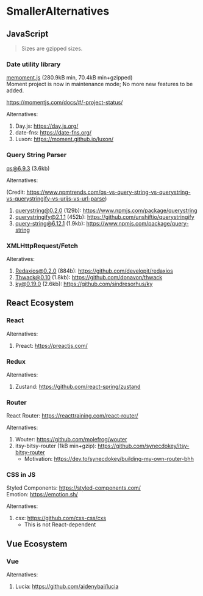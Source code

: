 # SmallerAlternatives


## JavaScript

> Sizes are gzipped sizes.

### Date utility library

[memoment.js](https://momentjs.com/) (280.9kB min, 70.4kB min+gzipped)  
Moment project is now in maintenance mode; No more new features to be added.

https://momentjs.com/docs/#/-project-status/

Alternatives:

1. Day.js: https://day.js.org/
1. date-fns: https://date-fns.org/
1. Luxon: https://moment.github.io/luxon/


### Query String Parser

[qs@6.9.3](https://www.npmjs.com/package/qs) (3.6kb)

Alternatives:

(Credit: https://www.npmtrends.com/qs-vs-query-string-vs-querystring-vs-querystringify-vs-urijs-vs-url-parse)

1. querystring@0.2.0 (129b): https://www.npmjs.com/package/querystring
1. querystringify@2.1.1 (452b): https://github.com/unshiftio/querystringify
1. query-string@6.12.1 (1.9kb): https://www.npmjs.com/package/query-string

### XMLHttpRequest/Fetch

Alteratives:

1. Redaxios@0.2.0 (884b): https://github.com/developit/redaxios
1. Thwack@0.10 (1.8kb): https://github.com/donavon/thwack
1. ky@0.19.0 (2.6kb): https://github.com/sindresorhus/ky

## React Ecosystem

### React

Alternatives:

1. Preact: https://preactjs.com/

### Redux

Alternatives:

1. Zustand: https://github.com/react-spring/zustand


### Router

React Router: https://reacttraining.com/react-router/

Alternatives:
1. Wouter: https://github.com/molefrog/wouter
1. itsy-bitsy-router (1kB min+gzip): https://github.com/synecdokey/itsy-bitsy-router
    - Motivation: https://dev.to/synecdokey/building-my-own-router-bhh

### CSS in JS

Styled Components:  https://styled-components.com/  
Emotion: https://emotion.sh/

Alternatives:

1. csx: https://github.com/cxs-css/cxs
    - This is not React-dependent


## Vue Ecosystem

### Vue

Alternatives:

1. Lucia: https://github.com/aidenybai/lucia
